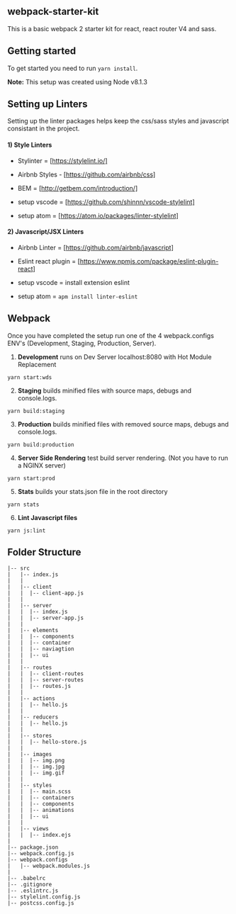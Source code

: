 ## webpack-starter-kit

This is a basic webpack 2 starter kit for react, react router V4 and sass.



## Getting started

To get started you need to run `yarn install`.

**Note:**  This setup was created using Node v8.1.3




## Setting up Linters

Setting up the linter packages helps keep the css/sass styles and javascript consistant in the project.


#### 1) Style Linters

  - Stylinter = [https://stylelint.io/]
  
  - Airbnb Styles - [https://github.com/airbnb/css]
  
  - BEM = [http://getbem.com/introduction/]

  - setup vscode = [https://github.com/shinnn/vscode-stylelint]
  
  - setup atom = [https://atom.io/packages/linter-stylelint]



#### 2) Javascript/JSX Linters

  - Airbnb Linter = [https://github.com/airbnb/javascript]
  
  - Eslint react plugin  = [https://www.npmjs.com/package/eslint-plugin-react]

  - setup vscode = install extension eslint
  
  - setup atom = `apm install linter-eslint`



## Webpack 

Once you have completed the setup run one of the 4 webpack.configs ENV's (Development, Staging, Production, Server).


1) **Development** runs on Dev Server localhost:8080 with Hot Module Replacement

  `yarn start:wds`
  

2) **Staging** builds minified files with source maps, debugs and console.logs.

  `yarn build:staging`
  

3) **Production** builds minified files with removed source maps, debugs and console.logs.

  `yarn build:production`


4) **Server Side Rendering** test build server rendering. (Not you have to run a NGINX server)

  `yarn start:prod`


5) **Stats** builds your stats.json file in the root directory

  `yarn stats`


6) **Lint Javascript files**

  `yarn js:lint`



## Folder Structure

 
    |-- src
    |   |-- index.js
    |   |
    |   |-- client
    |   |  |-- client-app.js
    |   |
    |   |-- server
    |   |  |-- index.js
    |   |  |-- server-app.js
    |   |
    |   |-- elements
    |   |  |-- components
    |   |  |-- container
    |   |  |-- naviagtion
    |   |  |-- ui
    |   |
    |   |-- routes
    |   |  |-- client-routes
    |   |  |-- server-routes
    |   |  |-- routes.js
    |   |
    |   |-- actions
    |   |  |-- hello.js
    |   |
    |   |-- reducers
    |   |  |-- hello.js
    |   |
    |   |-- stores
    |   |  |-- hello-store.js 
    |   |
    |   |-- images
    |   |  |-- img.png
    |   |  |-- img.jpg
    |   |  |-- img.gif
    |   |
    |   |-- styles
    |   |  |-- main.scss
    |   |  |-- containers
    |   |  |-- components
    |   |  |-- animations
    |   |  |-- ui
    |   |
    |   |-- views
    |   |  |-- index.ejs
    |   
    |-- package.json
    |-- webpack.config.js
    |-- webpack.configs
    |   |-- webpack.modules.js 
    |   
    |-- .babelrc
    |-- .gitignore 
    |-- .eslintrc.js
    |-- stylelint.config.js 
    |-- postcss.config.js